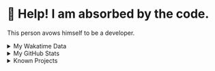 # 🥺 Help! I am absorbed by the code. 

This person avows himself to be a developer.

<details>

<summary>My Wakatime Data</summary>

<!--START_SECTION:waka-->
![Lines of code](https://img.shields.io/badge/From%20Hello%20World%20I%27ve%20Written-8.9%20million%20lines%20of%20code-blue)

**🐱 My GitHub Data** 

> 📦 787.1 kB Used in GitHub's Storage 
 > 
> 🏆 732 Contributions in the Year 2024
 > 
> 🚫 Not Opted to Hire
 > 
> 📜 90 Public Repositories 
 > 
> 🔑 28 Private Repositories 
 > 
**I'm an Early 🐤** 

```text
🌞 Morning                2211 commits        ██████░░░░░░░░░░░░░░░░░░░   24.01 % 
🌆 Daytime                3955 commits        ███████████░░░░░░░░░░░░░░   42.96 % 
🌃 Evening                2966 commits        ████████░░░░░░░░░░░░░░░░░   32.21 % 
🌙 Night                  75 commits          ░░░░░░░░░░░░░░░░░░░░░░░░░   00.81 % 
```
📅 **I'm Most Productive on Wednesday** 

```text
Monday                   1148 commits        ███░░░░░░░░░░░░░░░░░░░░░░   12.47 % 
Tuesday                  1620 commits        ████░░░░░░░░░░░░░░░░░░░░░   17.60 % 
Wednesday                1622 commits        ████░░░░░░░░░░░░░░░░░░░░░   17.62 % 
Thursday                 1328 commits        ████░░░░░░░░░░░░░░░░░░░░░   14.42 % 
Friday                   1360 commits        ████░░░░░░░░░░░░░░░░░░░░░   14.77 % 
Saturday                 1145 commits        ███░░░░░░░░░░░░░░░░░░░░░░   12.44 % 
Sunday                   984 commits         ███░░░░░░░░░░░░░░░░░░░░░░   10.69 % 
```


**I Mostly Code in Go** 

```text
Go                       35 repos            █████████░░░░░░░░░░░░░░░░   34.65 % 
TeX                      6 repos             █░░░░░░░░░░░░░░░░░░░░░░░░   05.94 % 
Rust                     3 repos             █░░░░░░░░░░░░░░░░░░░░░░░░   02.97 % 
Swift                    3 repos             █░░░░░░░░░░░░░░░░░░░░░░░░   02.97 % 
Shell                    2 repos             ░░░░░░░░░░░░░░░░░░░░░░░░░   01.98 % 
```




 Last Updated on 23/05/2024 01:18:16 UTC
<!--END_SECTION:waka-->

</details>

<details>
 
 <summary>My GitHub Stats</summary>

[![CDFMLR's github stats](https://github-readme-stats.vercel.app/api?username=cdfmlr&count_private=true&show_icons=true)](https://github.com/anuraghazra/github-readme-stats)
 
</details>

<details>

<summary>Known Projects</summary>

[![Star History Chart](https://api.star-history.com/svg?repos=cdfmlr/pyflowchart,cdfmlr/muvtuber,cdfmlr/crud,cdfmlr/murecom-verse-1,cdfmlr/murecom-intro&type=Date)](https://star-history.com/#cdfmlr/pyflowchart&cdfmlr/muvtuber&cdfmlr/crud&cdfmlr/murecom-verse-1&cdfmlr/murecom-intro&Date)

 </details>
